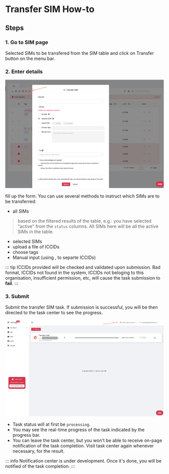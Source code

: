 # Transfer SIM How-to


## Steps

### 1. Go to SIM page
Selected SIMs to be transfered from the SIM table and click on Transfer button on the menu bar. 


### 2. Enter details
![transfer form](/transfer.png)

fill up the form. You can use several methods to instruct which SIMs are to be transferred:
* all SIMs
> based on the filtered results of the table, e.g.: you have selected "active" from the `status` columns. All SIMs here will be all the active SIMs in the table.

* selected SIMs
* upload a file of ICCIDs
* choose tags
* Manual input (using , to separte ICCIDs)

::: tip
ICCIDs provided will be checked and validated upon submission. Bad format, ICCIDs not found in the system, ICCIDs not beloging to this organisation, insufficient permission, etc, will cause the task submission to **fail**.
:::

### 3. Submit
Submit the transfer SIM task. If submission is successful, you will be then directed to the task center to see the progress. 

![taskcenter](/taskcenter.png)

* Task status will at first be `processing`. 
* You may see the real-time progress of the task indicated by the progress bar. 
* You can leave the task center, but you won't be able to receive on-page notification of the task completion. Visit task center again whenever necessary, for the result.


::: info
Notification center is under development. Once it's done, you will be notified of the task completion.
:::

